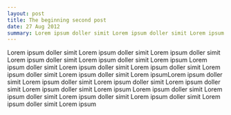 ```yaml
---
layout: post
title: The beginning second post
date: 27 Aug 2012
summary: Lorem ipsum doller simit Lorem ipsum doller simit Lorem ipsum doller simit Lorem ipsum doller simit Lorem ipsum doller simit Lorem ipsum 
---
```

Lorem ipsum doller simit Lorem ipsum doller simit Lorem ipsum doller simit Lorem ipsum doller simit Lorem ipsum doller simit Lorem ipsum Lorem ipsum doller simit Lorem ipsum doller simit Lorem ipsum doller simit Lorem ipsum doller simit Lorem ipsum doller simit Lorem ipsumLorem ipsum doller simit Lorem ipsum doller simit Lorem ipsum doller simit Lorem ipsum doller simit Lorem ipsum doller simit Lorem ipsum Lorem ipsum doller simit Lorem ipsum doller simit Lorem ipsum doller simit Lorem ipsum doller simit Lorem ipsum doller simit Lorem ipsum
